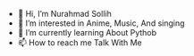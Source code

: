 - 👋 Hi, I’m Nurahmad Sollih
- 👀 I’m interested in Anime, Music, And singing
- 🌱 I’m currently learning About Pythob
- 📫 How to reach me Talk With Me

<!---
Noeruu/Noeruu is a ✨ special ✨ repository because its `README.md` (this file) appears on your GitHub profile.
You can click the Preview link to take a look at your changes.
--->
